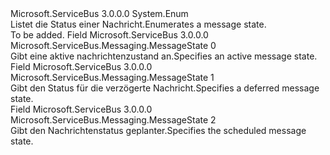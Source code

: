 <Type Name="MessageState" FullName="Microsoft.ServiceBus.Messaging.MessageState">
  <TypeSignature Language="C#" Value="public enum MessageState" />
  <TypeSignature Language="ILAsm" Value=".class public auto ansi sealed MessageState extends System.Enum" />
  <TypeSignature Language="DocId" Value="T:Microsoft.ServiceBus.Messaging.MessageState" />
  <TypeSignature Language="VB.NET" Value="Public Enum MessageState" />
  <TypeSignature Language="F#" Value="type MessageState = " />
  <AssemblyInfo>
    <AssemblyName>Microsoft.ServiceBus</AssemblyName>
    <AssemblyVersion>3.0.0.0</AssemblyVersion>
  </AssemblyInfo>
  <Base>
    <BaseTypeName>System.Enum</BaseTypeName>
  </Base>
  <Docs>
    <summary><span data-ttu-id="816d0-101">Listet die Status einer Nachricht.</span><span class="sxs-lookup"><span data-stu-id="816d0-101">Enumerates a message state.</span></span></summary>
    <remarks>To be added.</remarks>
  </Docs>
  <Members>
    <Member MemberName="Active">
      <MemberSignature Language="C#" Value="Active" />
      <MemberSignature Language="ILAsm" Value=".field public static literal valuetype Microsoft.ServiceBus.Messaging.MessageState Active = int32(0)" />
      <MemberSignature Language="DocId" Value="F:Microsoft.ServiceBus.Messaging.MessageState.Active" />
      <MemberSignature Language="VB.NET" Value="Active" />
      <MemberSignature Language="F#" Value="Active = 0" Usage="Microsoft.ServiceBus.Messaging.MessageState.Active" />
      <MemberType>Field</MemberType>
      <AssemblyInfo>
        <AssemblyName>Microsoft.ServiceBus</AssemblyName>
        <AssemblyVersion>3.0.0.0</AssemblyVersion>
      </AssemblyInfo>
      <ReturnValue>
        <ReturnType>Microsoft.ServiceBus.Messaging.MessageState</ReturnType>
      </ReturnValue>
      <MemberValue>0</MemberValue>
      <Docs>
        <summary><span data-ttu-id="816d0-102">Gibt eine aktive nachrichtenzustand an.</span><span class="sxs-lookup"><span data-stu-id="816d0-102">Specifies an active message state.</span></span></summary>
      </Docs>
    </Member>
    <Member MemberName="Deferred">
      <MemberSignature Language="C#" Value="Deferred" />
      <MemberSignature Language="ILAsm" Value=".field public static literal valuetype Microsoft.ServiceBus.Messaging.MessageState Deferred = int32(1)" />
      <MemberSignature Language="DocId" Value="F:Microsoft.ServiceBus.Messaging.MessageState.Deferred" />
      <MemberSignature Language="VB.NET" Value="Deferred" />
      <MemberSignature Language="F#" Value="Deferred = 1" Usage="Microsoft.ServiceBus.Messaging.MessageState.Deferred" />
      <MemberType>Field</MemberType>
      <AssemblyInfo>
        <AssemblyName>Microsoft.ServiceBus</AssemblyName>
        <AssemblyVersion>3.0.0.0</AssemblyVersion>
      </AssemblyInfo>
      <ReturnValue>
        <ReturnType>Microsoft.ServiceBus.Messaging.MessageState</ReturnType>
      </ReturnValue>
      <MemberValue>1</MemberValue>
      <Docs>
        <summary><span data-ttu-id="816d0-103">Gibt den Status für die verzögerte Nachricht.</span><span class="sxs-lookup"><span data-stu-id="816d0-103">Specifies a deferred message state.</span></span></summary>
      </Docs>
    </Member>
    <Member MemberName="Scheduled">
      <MemberSignature Language="C#" Value="Scheduled" />
      <MemberSignature Language="ILAsm" Value=".field public static literal valuetype Microsoft.ServiceBus.Messaging.MessageState Scheduled = int32(2)" />
      <MemberSignature Language="DocId" Value="F:Microsoft.ServiceBus.Messaging.MessageState.Scheduled" />
      <MemberSignature Language="VB.NET" Value="Scheduled" />
      <MemberSignature Language="F#" Value="Scheduled = 2" Usage="Microsoft.ServiceBus.Messaging.MessageState.Scheduled" />
      <MemberType>Field</MemberType>
      <AssemblyInfo>
        <AssemblyName>Microsoft.ServiceBus</AssemblyName>
        <AssemblyVersion>3.0.0.0</AssemblyVersion>
      </AssemblyInfo>
      <ReturnValue>
        <ReturnType>Microsoft.ServiceBus.Messaging.MessageState</ReturnType>
      </ReturnValue>
      <MemberValue>2</MemberValue>
      <Docs>
        <summary><span data-ttu-id="816d0-104">Gibt den Nachrichtenstatus geplanter.</span><span class="sxs-lookup"><span data-stu-id="816d0-104">Specifies the scheduled message state.</span></span></summary>
      </Docs>
    </Member>
  </Members>
</Type>